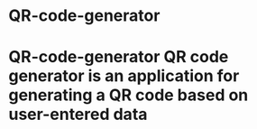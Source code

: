 # QR-code-generator
# QR-code-generator QR code generator is an application for generating a QR code based on user-entered data
